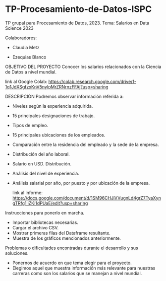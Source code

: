 # TP-Procesamiento-de-Datos-ISPC

TP grupal para Procesamiento de Datos, 2023. Tema: Salarios en Data Science 2023

Colaboradores:

- Claudia Metz

- Ezequias Blanco

OBJETIVO DEL PROYECTO
Conocer los salarios relacionados con la Ciencia de Datos a nivel mundial.

link al Google Colab: https://colab.research.google.com/drive/1-1q1JdXSgfzxKnV5nyIpMrZRNrnzFFAj?usp=sharing


DESCRIPCIÓN
Podremos observar información referida a:

- Niveles según la experiencia adquirida.
- 15 principales designaciones de trabajo.
- Tipos de empleo.
- 15 principales ubicaciones de los empleados.
- Comparación entre la residencia del empleado y la sede de la empresa.
- Distribución del año laboral.
- Salario en USD. Distribución.
- Análisis del nivel de experiencia.
- Análisis salarial por año, por puesto y por ubicación de la empresa.

  link al informe: https://docs.google.com/document/d/1SM96CHJiVVugnLd4grZ7TyaXyngTRfg1liZKi1dPUaE/edit?usp=sharing

Instrucciones para ponerlo en marcha.

- Importar bibliotecas necesarias.
- Cargar el archivo CSV.
- Mostrar primeras filas del Dataframe resultante.
- Muestra de los gráficos mencionados anteriormente.

Problemas o dificultades encontradas durante el desarrollo y sus soluciones.

- Ponernos de acuerdo en que tema elegir para el proyecto.
- Elegimos aquel que muestra información más relevante para nuestras carreras como son los salarios que se manejan a nivel mundial.
